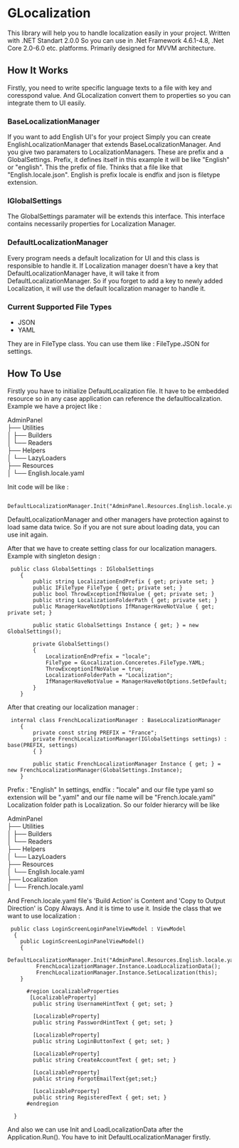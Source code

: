 # **GLocalization**

This library will help you to handle localization easily in your project. Written with .NET Standart 2.0.0 So you can use in .Net Framework 4.6.1-4.8, 
.Net Core 2.0-6.0 etc. platforms. Primarily designed for MVVM architecture.


## **How It Works**
Firstly, you need to write specific language texts to a file with key and coresspond value. And GLocalization convert them to properties so you can integrate them
to UI easily. 

### BaseLocalizationManager
If you want to add English UI's for your project Simply you can create EnglishLocalizationManager that extends BaseLocalizationManager. And you give two paramaters to
LocalizationManagers. These are prefix and a GlobalSettings. Prefix, it defines itself in this example it will be like "English" or "english". This the prefix of 
file. Thinks that a file like that "English.locale.json". English is prefix locale is endfix and json is filetype extension.

### IGlobalSettings
The GlobalSettings paramater will be extends this interface. This interface contains necessarily properties for Localization Manager.

### DefaultLocalizationManager
Every program needs a default localization for UI and this class is responsible to handle it. If Localization manager doesn't have a key that DefaultLocalizationManager
have, it will take it from DefaultLocalizationManager. So if you forget to add a key to newly added Localization, it will use the default localization manager to handle
it.

### **Current Supported File Types**
- JSON <br />
- YAML <br />


They are in FileType class. You can use them like : FileType.JSON for settings.

## **How To Use**
Firstly you have to initialize DefaultLocalization file. It have to be embedded resource so in any case application can reference the defaultlocalization. 
Example we have a project like : 


AdminPanel <br />
├── Utilities <br />
│   ├── Builders  <br />
│   └── Readers  <br />
├── Helpers  <br />
│   └── LazyLoaders   <br />
├── Resources  <br />
│     └── English.locale.yaml  <br />

Init code will be like : 

```
 DefaultLocalizationManager.Init("AdminPanel.Resources.English.locale.yaml");
```

DefaultLocalizationManager and other managers have protection against to load same data twice. So if you are not sure about loading data, you can use init again.

After that we have to create setting class for our localization managers. Example with singleton design : 

```
 public class GlobalSettings : IGlobalSettings
    {
        public string LocalizationEndPrefix { get; private set; }
        public IFileType FileType { get; private set; }
        public bool ThrowExceptionIfNoValue { get; private set; }
        public string LocalizationFolderPath { get; private set; }
        public ManagerHaveNotOptions IfManagerHaveNotValue { get; private set; }

        public static GlobalSettings Instance { get; } = new GlobalSettings();

        private GlobalSettings()
        {
            LocalizationEndPrefix = "locale";
            FileType = GLocalization.Conceretes.FileType.YAML;
            ThrowExceptionIfNoValue = true;
            LocalizationFolderPath = "Localization";
            IfManagerHaveNotValue = ManagerHaveNotOptions.SetDefault;
        }
    }
```

After that creating our localization manager : 

```
 internal class FrenchLocalizationManager : BaseLocalizationManager
    {
        private const string PREFIX = "France";
        private FrenchLocalizationManager(IGlobalSettings settings) : base(PREFIX, settings)
        { }

        public static FrenchLocalizationManager Instance { get; } = new FrenchLocalizationManager(GlobalSettings.Instance);
    }
```

Prefix : "English"
In settings, endfix : "locale" and our file type yaml so extension will be ".yaml" and our file name will be "French.locale.yaml" Localization folder path is Localization. So our folder hierarcy will be like

AdminPanel  <br />
├── Utilities  <br />
│   ├── Builders  <br />
│   └── Readers  <br />
├── Helpers   <br />
│   └── LazyLoaders   <br />
├── Resources  <br />
│    └── English.locale.yaml  <br />
├── Localization  <br />
│     └── French.locale.yaml  <br />
     
And French.locale.yaml file's 'Build Action' is Content and 'Copy to Output Direction' is Copy Always. And it is time to use it. Inside the class that we want
to use localization :

```
 public class LoginScreenLoginPanelViewModel : ViewModel
  {
    public LoginScreenLoginPanelViewModel()
    {                
         DefaultLocalizationManager.Init("AdminPanel.Resources.English.locale.yaml");
         FrenchLocalizationManager.Instance.LoadLocalizationData();
         FrenchLocalizationManager.Instance.SetLocalization(this);
    }
    
      #region LocalizableProperties
       [LocalizableProperty]
        public string UsernameHintText { get; set; }

        [LocalizableProperty]
        public string PasswordHintText { get; set; }

        [LocalizableProperty]
        public string LoginButtonText { get; set; }

        [LocalizableProperty]
        public string CreateAccountText { get; set; }

        [LocalizableProperty]
        public string ForgotEmailText{get;set;}

        [LocalizableProperty]
        public string RegisteredText { get; set; }
      #endregion

  }
```

And also we can use Init and LoadLocalizationData after the Application.Run(). You have to init DefaultLocalizationManager firstly.
